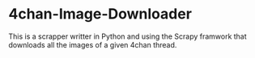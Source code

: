 # 4chan-Image-Downloader
This is a scrapper writter in Python and using the Scrapy framwork that downloads all the images of a given 4chan thread.
